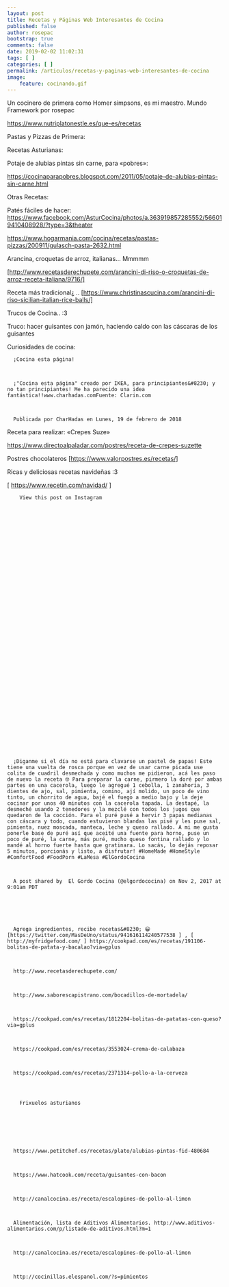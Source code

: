 ```yaml
---
layout: post
title: Recetas y Páginas Web Interesantes de Cocina
published: false
author: rosepac
bootstrap: true
comments: false
date: 2019-02-02 11:02:31
tags: [ ]
categories: [ ]
permalink: /articulos/recetas-y-paginas-web-interesantes-de-cocina
image:
    feature: cocinando.gif
---
```

Un cocinero de primera como Homer simpsons, es mi maestro. Mundo Framework por rosepac

https://www.nutriplatonestle.es/que-es/recetas

Pastas y Pizzas de Primera:
  

  

  




Recetas Asturianas:
  
Potaje de alubias pintas sin carne, para &#171;pobres&#187;:
  
https://cocinaparapobres.blogspot.com/2011/05/potaje-de-alubias-pintas-sin-carne.html

Otras Recetas:
  
Patés fáciles de hacer: https://www.facebook.com/AsturCocina/photos/a.363919857285552/566019410408928/?type=3&theater
  
https://www.hogarmania.com/cocina/recetas/pastas-pizzas/200911/gulasch-pasta-2632.html
  


Arancina, croquetas de arroz, italianas&#8230; Mmmmm
  
[http://www.recetasderechupete.com/arancini-di-riso-o-croquetas-de-arroz-receta-italiana/9716/]
  
Receta más tradicional¿ .. [https://www.christinascucina.com/arancini-di-riso-sicilian-italian-rice-balls/]

Trucos de Cocina.. :3
  


Truco: hacer guisantes con jamón, haciendo caldo con las cáscaras de los guisantes
  


Curiosidades de cocina:







  
    
      ¡Cocina esta página!
    
    
    
      ¡"Cocina esta página" creado por IKEA, para principiantes&#8230; y no tan principiantes! Me ha parecido una idea fantástica!!www.charhadas.comFuente: Clarin.com
    
    
    
      Publicada por CharHadas en Lunes, 19 de febrero de 2018
    
  


Receta para realizar: &#171;Crepes Suze&#187;
  
https://www.directoalpaladar.com/postres/receta-de-crepes-suzette

Postres chocolateros [https://www.valorpostres.es/recetas/]

Ricas y deliciosas recetas navideñas :3
  
[ https://www.recetin.com/navidad/ ]


  
      
    
    
      
      
      
      
        
        
        
        
        
      
    
    
    
    
    
    
      
    
    
    
      
        View this post on Instagram
      
    
    
    
    
    
    
      
        
        
        
        
        
        
        
        
      
      
      
        
        
        
        
        
      
      
      
        
        
        
        
        
        
        
        
      
    
    
    
      
    
    
    
      ¡Diganme si el día no está para clavarse un pastel de papas! Este tiene una vuelta de rosca porque en vez de usar carne picada use colita de cuadril desmechada y como muchos me pidieron, acá les paso de nuevo la receta 🤓 Para preparar la carne, pirmero la doré por ambas partes en una cacerola, luego le agregué 1 cebolla, 1 zanahoria, 3 dientes de ajo, sal, pimienta, comino, ají molido, un poco de vino tinto, un chorrito de agua, bajé el fuego a medio bajo y la deje cocinar por unos 40 minutos con la cacerola tapada. La destapé, la desmeché usando 2 tenedores y la mezclé con todos los jugos que quedaron de la cocción. Para el puré pusé a hervir 3 papas medianas con cáscara y todo, cuando estuvieron blandas las pisé y les puse sal, pimienta, nuez moscada, manteca, leche y queso rallado. A mi me gusta ponerle base de puré así que aceité una fuente para horno, puse un poco de puré, la carne, más puré, mucho queso fontina rallado y lo mandé al horno fuerte hasta que gratinara. Lo sacás, lo dejás reposar 5 minutos, porcionás y listo, a disfrutar! #HomeMade #HomeStyle #ComfortFood #FoodPorn #LaMesa #ElGordoCocina
    
    
    
      A post shared by  El Gordo Cocina (@elgordococina) on Nov 2, 2017 at 9:01am PDT
      
    
    
    
    
    
      Agrega ingredientes, recibe recetas&#8230; 😀 [https://twitter.com/MasDeUno/status/941616114240577538 ] , [ http://myfridgefood.com/ ] https://cookpad.com/es/recetas/191106-bolitas-de-patata-y-bacalao?via=gplus
    
    
    
      http://www.recetasderechupete.com/
    
    
    
      http://www.saborescapistrano.com/bocadillos-de-mortadela/
    
    
    
      https://cookpad.com/es/recetas/1812204-bolitas-de-patatas-con-queso?via=gplus
    
    
    
      https://cookpad.com/es/recetas/3553024-crema-de-calabaza
    
    
    
      https://cookpad.com/es/recetas/2371314-pollo-a-la-cerveza
    
    
    
      
        Frixuelos asturianos
      
    
    
    
    
    
    
      https://www.petitchef.es/recetas/plato/alubias-pintas-fid-480684
    
    
    
      https://www.hatcook.com/receta/guisantes-con-bacon
    
    
    
      http://canalcocina.es/receta/escalopines-de-pollo-al-limon
    
    
    
      Alimentación, lista de Aditivos Alimentarios. http://www.aditivos-alimentarios.com/p/listado-de-aditivos.html?m=1
    
    
    
      http://canalcocina.es/receta/escalopines-de-pollo-al-limon
    
    
    
      http://cocinillas.elespanol.com/?s=pimientos
    